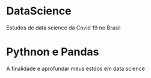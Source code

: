 # DataScience
Estudos de data science da Covid 19 no Brasil
# Pythnon e Pandas
A finalidade e aprofundar meus estdos em data science
